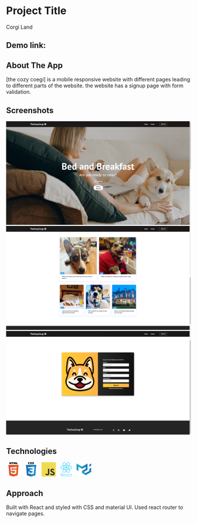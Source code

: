 # Project Title

Corgi Land

## Demo link:

<!-- Access my site at [google.com](https://google.com) -->

## About The App

[the cozy coegi] is a mobile responsive website with different pages leading to different parts of the website. the website has a signup page with form validation.
## Screenshots

![](screenshots/home.png)
![](screenshots/home2.png)
![](screenshots/signup.png)


## Technologies

  <img src="https://github.com/devicons/devicon/blob/master/icons/html5/html5-original-wordmark.svg" title="React" alt="React" width="40" height="40"/>&nbsp;
  <img src="https://github.com/devicons/devicon/blob/master/icons/css3/css3-original-wordmark.svg" title="React" alt="React" width="40" height="40"/>&nbsp;
  <img src="https://github.com/devicons/devicon/blob/master/icons/javascript/javascript-original.svg" title="React" alt="React" width="40" height="40"/>&nbsp;
  <img src="https://github.com/devicons/devicon/blob/master/icons/react/react-original-wordmark.svg" title="React" alt="React" width="40" height="40"/>&nbsp;
  <img src="https://github.com/devicons/devicon/blob/master/icons/materialui/materialui-original.svg" title="React" alt="React" width="40" height="40"/>&nbsp;


## Approach

Built with React and styled with CSS and material UI. Used react router to navigate pages.


